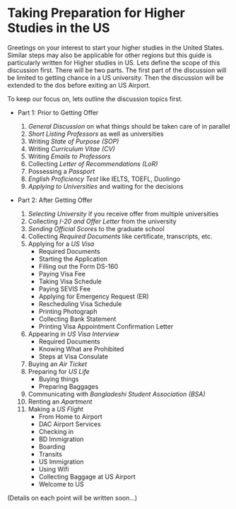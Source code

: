 # Taking Preparation for Higher Studies in the US
Greetings on your interest to start your higher studies in the United States. Similar steps may also be applicable for other regions but this guide is particularly written for Higher studies in US. Lets define the scope of this discussion first. There will be two parts. The first part of the discussion will be limited to getting chance in a US university. Then the discussion will be extended to the dos before exiting an US Airport.

To keep our focus on, lets outline the discussion topics first.
- Part 1: Prior to Getting Offer
  1. *General Discussion* on what things should be taken care of in parallel
  2. *Short Listing Professors* as well as universities
  3. Writing *State of Purpose (SOP)*
  4. Writing *Curriculum Vitae (CV)*
  5. Writing *Emails to Professors*
  6. Collecting *Letter of Recommendations (LoR)*
  7. Possessing a *Passport*
  8. *English Proficiency Test* like IELTS, TOEFL, Duolingo
  9. *Applying to Universities* and waiting for the decisions

- Part 2: After Getting Offer
  1. *Selecting University* if you receive offer from multiple universities
  2. Collecting *I-20 and Offer Letter* from the university
  3. *Sending Official Scores* to the graduate school
  4. Collecting *Required Documents* like certificate, transcripts, etc.
  5. Applying for a *US Visa*
      - Required Documents
      - Starting the Application
      - Filling out the Form DS-160
      - Paying Visa Fee
      - Taking Visa Schedule
      - Paying SEVIS Fee
      - Applying for Emergency Request (ER)
      - Rescheduling Visa Schedule
      - Printing Photograph
      - Collecting Bank Statement
      - Printing Visa Appointment Confirmation Letter
  6. Appearing in *US Visa Interview*
      - Required Documents
      - Knowing What are Prohibited
      - Steps at Visa Consulate
  7. Buying an *Air Ticket*
  8. Preparing for *US Life*
      - Buying things
      - Preparing Baggages
  9. Communicating with *Bangladeshi Student Association (BSA)*
  10. Renting an *Apartment*
  11. Making a *US Flight*
      - From Home to Airport
      - DAC Airport Services
      - Checking in
      - BD Immigration
      - Boarding
      - Transits
      - US Immigration
      - Using Wifi
      - Collecting Baggage at US Airport
      - Welcome to US
     
(Details on each point will be written soon...)


      
